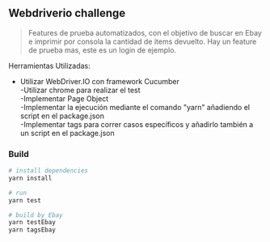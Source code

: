 ## Webdriverio challenge
> Features de prueba automatizados, con el objetivo de buscar en Ebay e imprimir por consola la cantidad de items devuelto.
Hay un feature de prueba mas, este es un login de ejemplo.


Herramientas Utilizadas:
- Utilizar WebDriver.IO con framework Cucumber \
-Utilizar chrome para realizar el test \
-Implementar Page Object \
-Implementar la ejecución mediante el comando "yarn" añadiendo el script en el package.json \
-Implementar tags para correr casos específicos y añadirlo también a un script en el package.json

### Build

```bash
# install dependencies
yarn install

# run
yarn test

# build by Ebay
yarn testEbay
yarn tagsEbay
```
